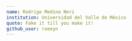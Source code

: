 ```yaml
---
name: Rodrigo Medina Neri
institution: Universidad del Valle de México
quote: Fake it till you make it!
github_user: roeeyn
---
```

